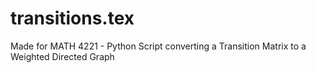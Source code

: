 # transitions.tex
Made for MATH 4221 - Python Script converting a Transition Matrix to a Weighted Directed Graph
